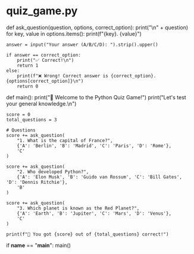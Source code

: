# quiz_game.py

def ask_question(question, options, correct_option):
    print("\n" + question)
    for key, value in options.items():
        print(f"{key}. {value}")
    
    answer = input("Your answer (A/B/C/D): ").strip().upper()
    
    if answer == correct_option:
        print("✅ Correct!\n")
        return 1
    else:
        print(f"❌ Wrong! Correct answer is {correct_option}. {options[correct_option]}\n")
        return 0

def main():
    print("🎉 Welcome to the Python Quiz Game!")
    print("Let's test your general knowledge.\n")

    score = 0
    total_questions = 3

    # Questions
    score += ask_question(
        "1. What is the capital of France?",
        {'A': 'Berlin', 'B': 'Madrid', 'C': 'Paris', 'D': 'Rome'},
        'C'
    )

    score += ask_question(
        "2. Who developed Python?",
        {'A': 'Elon Musk', 'B': 'Guido van Rossum', 'C': 'Bill Gates', 'D': 'Dennis Ritchie'},
        'B'
    )

    score += ask_question(
        "3. Which planet is known as the Red Planet?",
        {'A': 'Earth', 'B': 'Jupiter', 'C': 'Mars', 'D': 'Venus'},
        'C'
    )

    print(f"🎯 You got {score} out of {total_questions} correct!")

if __name__ == "__main__":
    main()
